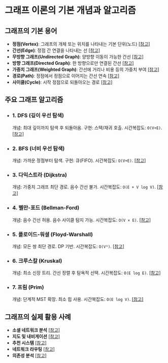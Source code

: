 # 그래프 이론의 기본 개념과 알고리즘

## 그래프의 기본 용어

* **정점(Vertex)**: 그래프의 개체 또는 위치를 나타내는 기본 단위(노드) [\[참고\]](https://gmlwjd9405.github.io/2018/08/13/data-structure-graph.html)
* **간선(Edge)**: 정점 간 연결을 나타내는 선 [\[참고\]](https://gmlwjd9405.github.io/2018/08/13/data-structure-graph.html)
* **무방향 그래프(Undirected Graph)**: 양방향 이동이 가능한 간선 [\[참고\]](https://gmlwjd9405.github.io/2018/08/13/data-structure-graph.html)
* **방향 그래프(Directed Graph)**: 한 방향으로만 연결된 간선 [\[참고\]](https://gmlwjd9405.github.io/2018/08/13/data-structure-graph.html)
* **가중치 그래프(Weighted Graph)**: 간선에 거리나 비용 등의 가중치 부여 [\[참고\]](https://gmlwjd9405.github.io/2018/08/13/data-structure-graph.html)
* **경로(Path)**: 정점에서 정점으로 이어지는 간선 연속 [\[참고\]](https://gmlwjd9405.github.io/2018/08/13/data-structure-graph.html)
* **사이클(Cycle)**: 시작 정점으로 되돌아오는 경로 [\[참고\]](https://gmlwjd9405.github.io/2018/08/13/data-structure-graph.html)

## 주요 그래프 알고리즘

* ### 1\. DFS (깊이 우선 탐색)

  개념: 최대 깊이까지 탐색 후 되돌아옴. 구현: 스택/재귀 호출. 시간복잡도: `O(V+E)`. [\[참고\]](https://saltyzun.tistory.com/27)

* ### 2\. BFS (너비 우선 탐색)

  개념: 가까운 정점부터 탐색. 구현: 큐(FIFO). 시간복잡도: `O(V+E)`. [\[참고\]](https://velog.io/@iamjm29/Algorithm-%EB%84%88%EB%B9%84-%EC%9A%B0%EC%84%A0-%ED%83%90%EC%83%89-BFSBreadth-First-Search)

* ### 3\. 다익스트라 (Dijkstra)

  개념: 가중치 그래프 최단 경로. 음수 간선 불가. 시간복잡도: `O(E + V log V)`. [\[참고\]](https://velog.io/@zirryo/Algorithm-%EB%8D%B0%EC%9D%B4%ED%81%AC%EC%8A%A4%ED%8A%B8%EB%9D%BC-%EC%95%8C%EA%B3%A0%EB%A6%AC%EC%A6%98)

* ### 4\. 벨만-포드 (Bellman-Ford)

  개념: 음수 간선 허용. 음수 사이클 탐지 가능. 시간복잡도: `O(V × E)`. [\[참고\]](https://great-park.tistory.com/134)

* ### 5\. 플로이드-워셜 (Floyd-Warshall)

  개념: 모든 쌍 최단 경로. DP 기반. 시간복잡도: `O(V³)`. [\[참고\]](https://great-park.tistory.com/135)

* ### 6\. 크루스칼 (Kruskal)

  개념: 최소 신장 트리. 간선 정렬 후 탐욕적 선택. 시간복잡도: `O(E log E)`. [\[참고\]](https://great-park.tistory.com/138)

* ### 7\. 프림 (Prim)

  개념: 단계적 MST 확장. 최소 힙 사용. 시간복잡도: `O(E log V)`. [\[참고\]](https://velog.io/@leehyuna/Algorithm-DS-%EA%B7%B8%EB%9E%98%ED%94%84-Prim-%EC%95%8C%EA%B3%A0%EB%A6%AC%EC%A6%98)

## 그래프의 실제 활용 사례

* **소셜 네트워크 분석** [\[참고\]](https://tellapp.tistory.com/17)
* **지도 및 내비게이션** [\[참고\]](https://ko.wikipedia.org/wiki/%EB%8D%B0%EC%9D%B4%ED%81%AC%EC%8A%A4%ED%8A%B8%EB%9D%BC_%EC%95%8C%EA%B3%A0%EB%A6%AC%EC%A6%98)
* **추천 시스템** [\[참고\]](https://namsahng.tistory.com/entry/%EA%B7%B8%EB%9E%98%ED%94%84%EC%99%80-%EC%B6%94%EC%B2%9C%EC%8B%9C%EC%8A%A4%ED%85%9C-68)
* **네트워크 라우팅** [\[참고\]](https://jja2han.tistory.com/338)
* **의존성 분석** [\[참고\]](https://velog.io/@s0nnyday/%EC%8A%A4%ED%84%B0%EB%94%94%ED%95%84%EB%8F%85-%EA%B0%9C%EB%B0%9C%EC%9E%90-%EC%98%A8%EB%B3%B4%EB%94%A9-%EA%B0%80%EC%9D%B4%EB%93%9C-3%EC%B0%A85%EC%9E%A5-%EC%BD%94%EB%93%9C-%EC%9D%98%EC%A1%B4%EC%84%B1-%EA%B4%80%EB%A6%AC-6%EC%9E%A5-%ED%85%8C%EC%8A%A4%ED%8A%B8)

